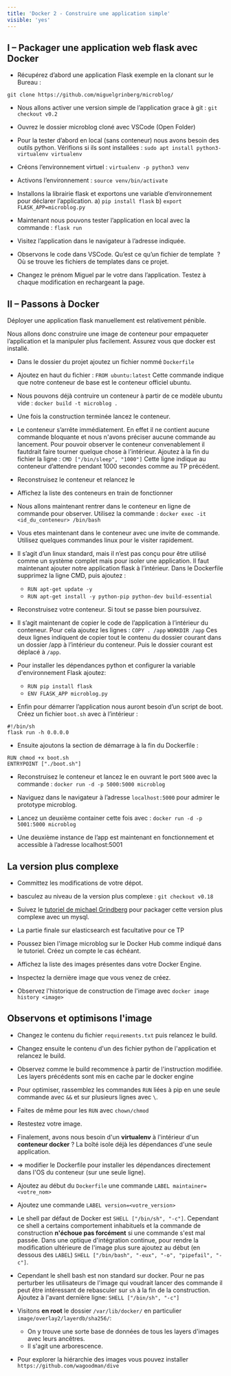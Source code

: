 ```yaml
---
title: 'Docker 2 - Construire une application simple'
visible: 'yes'
---
```



## I – Packager une application web flask avec Docker

- Récupérez d’abord une application Flask exemple en la clonant sur le Bureau :
```
git clone https://github.com/miguelgrinberg/microblog/
```

- Nous allons activer une version simple de l’application grace à git : `git checkout v0.2`
   
- Ouvrez le dossier microblog cloné avec VSCode (Open Folder)
   
- Pour la tester d’abord en local (sans conteneur) nous avons besoin des outils python. Vérifions si ils sont installées :
    `sudo apt install python3-virtualenv virtualenv`

- Créons l’environnement virtuel : `virtualenv -p python3 venv`

- Activons l’environnement : `source venv/bin/activate`

- Installons la librairie flask et exportons une variable d’environnement pour déclarer l’application.
    a) `pip install flask`
    b) `export FLASK_APP=microblog.py`

- Maintenant nous pouvons tester l’application en local avec la commande : `flask run`

- Visitez l’application dans le navigateur à l’adresse indiquée.
    
- Observons le code dans VSCode. Qu’est ce qu’un fichier de template  ? Où se trouve les fichiers de templates dans ce projet.
 
- Changez le prénom Miguel par le votre dans l’application. Testez à chaque modification en rechargeant la page.

## II – Passons à Docker

Déployer une application flask manuellement est relativement pénible.

Nous allons donc construire une image de conteneur pour empaqueter l’application et la manipuler plus facilement. Assurez vous que docker est installé.

- Dans le dossier du projet ajoutez un fichier nommé `Dockerfile`

-  Ajoutez en haut du fichier : `FROM ubuntu:latest` Cette commande indique que notre conteneur de base est le conteneur officiel ubuntu.
   
- Nous pouvons déjà contruire un conteneur à partir de ce modèle ubuntu vide :
   `docker build -t microblog .`

- Une fois la construction terminée lancez le conteneur.
   
-  Le conteneur s’arrête immédiatement. En effet il ne contient aucune commande bloquante et nous n'avons préciser aucune commande au lancement. Pour pouvoir observer le conteneur convenablement il fautdrait faire tourner quelque chose à l’intérieur. Ajoutez à la  fin du fichier la ligne :
   `CMD ["/bin/sleep", "1000"]`
   Cette ligne indique au conteneur d’attendre pendant 1000 secondes comme au TP précédent.

- Reconstruisez le conteneur et relancez le

- Affichez la liste des conteneurs en train de fonctionner

- Nous allons maintenant rentrer dans le conteneur en ligne de commande pour observer. Utilisez la commande : `docker exec -it <id_du_conteneur> /bin/bash`

- Vous etes maintenant dans le conteneur avec une invite de commande. Utilisez quelques commandes linux pour le visiter rapidement.

- Il s’agit d’un linux standard, mais il n’est pas conçu pour être utilisé comme un système complet mais pour isoler une application. Il faut maintenant ajouter notre application flask à l’intérieur. Dans le Dockerfile supprimez la ligne CMD, puis ajoutez :
    - `RUN apt-get update -y`
    - `RUN apt-get install -y python-pip python-dev build-essential`

- Reconstruisez votre conteneur. Si tout se passe bien poursuivez.

- Il s’agit maintenant de copier le code de l’application à l’intérieur du conteneur. Pour cela ajoutez les lignes :
`COPY . /app`
`WORKDIR /app`
Ces deux lignes indiquent de copier tout le contenu du dossier courant dans un dossier /app à l’intérieur du conteneur. Puis le dossier courant est déplacé à `/app`.

- Pour installer les dépendances python et configurer la variable d'environnement Flask ajoutez:
    - `RUN pip install flask`
    - `ENV FLASK_APP microblog.py`

- Enfin pour démarrer l’application nous auront besoin d’un script de boot. Créez un fichier `boot.sh` avec à l’intérieur :

```
#!/bin/sh
flask run -h 0.0.0.0
```

-  Ensuite ajoutons la section de démarrage à la fin du Dockerfile :
  
```
RUN chmod +x boot.sh
ENTRYPOINT ["./boot.sh"]
```

- Reconstruisez le conteneur et lancez le en ouvrant le port `5000` avec la commande : `docker run -d -p 5000:5000 microblog`

- Naviguez dans le navigateur à l’adresse `localhost:5000` pour admirer le prototype microblog.

- Lancez un deuxième container cette fois avec : `docker run -d -p 5001:5000 microblog`

- Une deuxième instance de l’app est maintenant en fonctionnement et accessible à l’adresse localhost:5001

## La version plus complexe

- Committez les modifications de votre dépot.
- basculez au niveau de la version plus complexe : `git checkout v0.18`
- Suivez le [tutoriel de michael Grindberg](https://blog.miguelgrinberg.com/post/the-flask-mega-tutorial-part-xix-deployment-on-docker-containers) pour packager cette version plus complexe avec un mysql.
- La partie finale sur elasticsearch est facultative pour ce TP
- Poussez bien l'image microblog sur le Docker Hub comme indiqué dans le tutoriel. Créez un compte le cas échéant.

- Affichez la liste des images présentes dans votre Docker Engine.

- Inspectez la dernière image que vous venez de créez.

- Observez l'historique de construction de l'image avec `docker image history <image>`


## Observons et optimisons l'image

- Changez le contenu du fichier `requirements.txt` puis relancez le build.

- Changez ensuite le contenu d'un des fichier python de l'application et relancez le build.

- Observez comme le build recommence à partir de l'instruction modifiée. Les layers précédents sont mis en cache par le docker engine

- Pour optimiser, rassemblez les commandes `RUN` liées à pip en une seule  commande avec `&&` et sur plusieurs lignes avec `\`.
- Faites de même pour les `RUN` avec `chown/chmod`

- Restestez votre image.

- Finalement, avons nous besoin d'un **virtualenv** à l'intérieur d'un **conteneur docker** ? La boîté isole déjà les dépendances d'une seule application.
- => modifier le Dockerfile pour installer les dépendances directement dans l'OS du conteneur (sur une seule ligne).

- Ajoutez au début du `Dockerfile` une commande `LABEL maintainer=<votre_nom>`

- Ajoutez une commande `LABEL version=<votre_version>`

- Le shell par défaut de Docker est `SHELL ["/bin/sh", "-c"]`. Cependant ce shell a certains comportement inhabituels et la commande de construction **n'échoue pas forcément** si une commande s'est mal passée. Dans une optique d'intégration continue, pour rendre la modification ultérieure de l'image plus sure ajoutez au début (en dessous des `LABEL`) `SHELL ["/bin/bash", "-eux", "-o", "pipefail", "-c"]`.

- Cependant le shell bash est non standard sur docker. Pour ne pas perturber les utilisateurs de l'image qui voudrait lancer des commande il peut être intéressant de rebasculer sur `sh` à la fin de la construction. Ajoutez à l'avant dernière ligne: `SHELL ["/bin/sh", "-c"]`
  
- Visitons **en root** le dossier `/var/lib/docker/` en particulier `image/overlay2/layerdb/sha256/`:
  - On y trouve une sorte base de données de tous les layers d'images avec leurs ancêtres.
  - Il s'agit une arborescence.

- Pour explorer la hiérarchie des images vous pouvez installer `https://github.com/wagoodman/dive`
